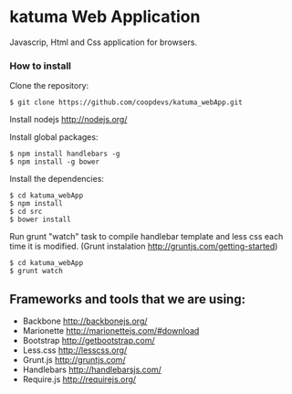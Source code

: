 # katuma Web Application

Javascrip, Html and Css application for browsers.

### How to install

Clone the repository:

    $ git clone https://github.com/coopdevs/katuma_webApp.git

Install nodejs http://nodejs.org/

Install global packages:
	
	$ npm install handlebars -g
	$ npm install -g bower

Install the dependencies:

    $ cd katuma_webApp
    $ npm install
    $ cd src
    $ bower install

Run grunt "watch" task to compile handlebar template and less css each time it is modified. (Grunt instalation http://gruntjs.com/getting-started)
	
	$ cd katuma_webApp
    $ grunt watch


## Frameworks and tools that we are using:

- Backbone http://backbonejs.org/
- Marionette http://marionettejs.com/#download
- Bootstrap http://getbootstrap.com/
- Less.css http://lesscss.org/
- Grunt.js http://gruntjs.com/
- Handlebars http://handlebarsjs.com/
- Require.js http://requirejs.org/


